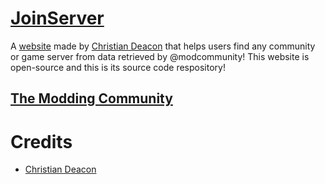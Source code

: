 # [JoinServer](https://joinserver.org)
A [website](https://joinserver.org) made by [Christian Deacon](https://github.com/gamemann) that helps users find any community or game server from data retrieved by @modcommunity! This website is open-source and this is its source code respository!

## [The Modding Community](https://moddingcommunity.com)

# Credits
* [Christian Deacon](https://github.com/gamemann)